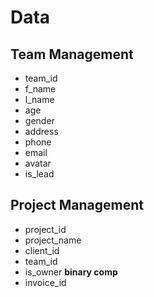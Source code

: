 

# Data

## Team Management 


- team_id
- f_name
- l_name
- age
- gender
- address
- phone
- email
- avatar
- is_lead


## Project Management

- project_id
- project_name
- client_id
- team_id
- is_owner **binary comp**
- invoice_id
